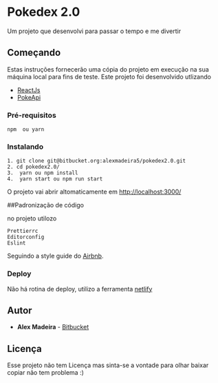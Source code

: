 # Pokedex 2.0 

Um projeto que desenvolvi para passar o tempo e me divertir 

## Começando

Estas instruções fornecerão uma cópia do projeto em execução na sua máquina local para fins de teste.
Este projeto foi desenvolvido utlizando 
- [ReactJs](https://github.com/facebook/react/ "React js")
- [PokeApi](https://github.com/PokeAPI/pokeapi "PokeApi") 


### Pré-requisitos

```
npm  ou yarn
```

### Instalando

```
1. git clone git@bitbucket.org:alexmadeira5/pokedex2.0.git
2. cd pokedex2.0/
3.  yarn ou npm install
4.  yarn start ou npm run start
```
O projeto vai abrir altomaticamente em [http://localhost:3000/](http://localhost:3000/ "http://localhost:3000/")

##Padronização de código

no projeto utilozo
````
Prettierrc
Editorconfig
Eslint
````
Seguindo a style guide do [Airbnb](https://github.com/airbnb/javascript "Airbnb").

### Deploy

Não há rotina de deploy, utilizo a ferramenta [netlify]("https://www.netlify.com/")

## Autor 

* **Alex Madeira** -  [Bitbucket](https://bitbucket.org/alexmadeira5/)

## Licença

Esse projeto não tem Licença mas sinta-se a vontade para olhar baixar copiar não tem problema :) 
